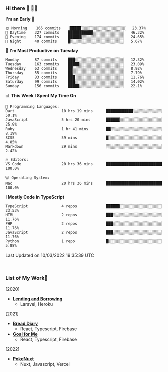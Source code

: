 ### Hi there 👋 🧑‍💻



<!--START_SECTION:waka-->
**I'm an Early 🐤** 

```text
🌞 Morning    165 commits    █████░░░░░░░░░░░░░░░░░░░░   23.37% 
🌆 Daytime    327 commits    ███████████░░░░░░░░░░░░░░   46.32% 
🌃 Evening    174 commits    ██████░░░░░░░░░░░░░░░░░░░   24.65% 
🌙 Night      40 commits     █░░░░░░░░░░░░░░░░░░░░░░░░   5.67%

```
📅 **I'm Most Productive on Tuesday** 

```text
Monday       87 commits     ███░░░░░░░░░░░░░░░░░░░░░░   12.32% 
Tuesday      163 commits    █████░░░░░░░░░░░░░░░░░░░░   23.09% 
Wednesday    63 commits     ██░░░░░░░░░░░░░░░░░░░░░░░   8.92% 
Thursday     55 commits     ██░░░░░░░░░░░░░░░░░░░░░░░   7.79% 
Friday       83 commits     ███░░░░░░░░░░░░░░░░░░░░░░   11.76% 
Saturday     99 commits     ███░░░░░░░░░░░░░░░░░░░░░░   14.02% 
Sunday       156 commits    █████░░░░░░░░░░░░░░░░░░░░   22.1%

```


📊 **This Week I Spent My Time On** 

```text
💬 Programming Languages: 
Dart                     10 hrs 19 mins      ████████████░░░░░░░░░░░░░   50.1% 
JavaScript               5 hrs 20 mins       ██████░░░░░░░░░░░░░░░░░░░   25.9% 
Ruby                     1 hr 41 mins        ██░░░░░░░░░░░░░░░░░░░░░░░   8.19% 
SCSS                     59 mins             █░░░░░░░░░░░░░░░░░░░░░░░░   4.85% 
Markdown                 29 mins             ░░░░░░░░░░░░░░░░░░░░░░░░░   2.42%

🔥 Editors: 
VS Code                  20 hrs 36 mins      █████████████████████████   100.0%

💻 Operating System: 
Mac                      20 hrs 36 mins      █████████████████████████   100.0%

```

**I Mostly Code in TypeScript** 

```text
TypeScript               4 repos             ██████░░░░░░░░░░░░░░░░░░░   23.53% 
HTML                     2 repos             ███░░░░░░░░░░░░░░░░░░░░░░   11.76% 
PHP                      2 repos             ███░░░░░░░░░░░░░░░░░░░░░░   11.76% 
JavaScript               2 repos             ███░░░░░░░░░░░░░░░░░░░░░░   11.76% 
Python                   1 repo              █░░░░░░░░░░░░░░░░░░░░░░░░   5.88%

```



 Last Updated on 10/03/2022 19:35:39 UTC
<!--END_SECTION:waka-->


<br />

### List of My Work🚀
[2020]
- [**Lending and Borrowing**](https://lending-and-borrowing.herokuapp.com/)
  - Laravel, Heroku

[2021]
- [**Bread Diary**](https://bread-diary-web.web.app/)
  - React, Typescript, Firebase
- [**Goal for Me**](https://goal-for-me.web.app/)
  - React, Typescript, Firebase

[2022]
- [**PokeNuxt**](https://pokenuxt.vercel.app/)
  - Nuxt, Javascript, Vercel

